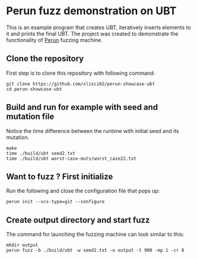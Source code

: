 # Perun fuzz demonstration on UBT

This is an example program that creates UBT, iteratively inserts elements to it and prints the final UBT.  The project was created to demonstrate the functionality of [Perun](https://github.com/xlisci02/perun) fuzzing machine. 


## Clone the repository
First step is to clone this repository with following command:

    git clone https://github.com/xlisci02/perun-showcase-ubt
	cd perun-showcase-ubt

## Build and run for example with seed and mutation file
Notice the time difference between the runtime with initial seed and its mutation.

	make
	time ./build/ubt seed2.txt
	time ./build/ubt worst-case-muts/worst_case22.txt

## Want to fuzz ? First initialize

Run the following and close the configuration file that pops up:

	perun init --vcs-type=git --configure

## Create output directory and start fuzz
The command for launching the fuzzing machine can look similar to this:

	mkdir output
	perun fuzz -b ./build/ubt -w seed2.txt -o output -t 900 -mp 1 -cr 8
